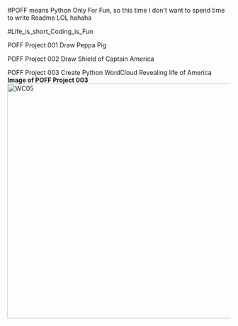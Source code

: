 #POFF means Python Only For Fun, so this time I don't want to spend time to write Readme LOL hahaha

#Life_is_short_Coding_is_Fun


POFF Project 001 Draw Peppa Pig 

POFF Project 002 Draw Shield of Captain America

POFF Project 003 Create Python WordCloud Revealing life of America 
__Image of POFF Project 003__
<img width="531" alt="WC05" src="https://user-images.githubusercontent.com/40772712/56011868-b6f83080-5cb7-11e9-86f5-c66edf6d35cb.PNG">

